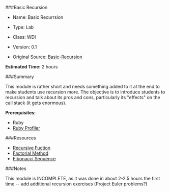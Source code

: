 ###Basic Recursion
- Name: Basic Recurrsion

- Type: Lab

- Class: WDI

- Version: 0.1

- Original Source:  [Basic-Recursion](https://github.com/doshea/basic_recursion)

**Estimated Time:** 2 hours

###Summary

This module is rather short and needs something added to it at the end to make students use recursion more. The objective is to introduce students to recursion and talk about its pros and cons, particularly its "effects" on the call stack (it gets enormous).

**Prerequisites:**

- Ruby
- [Ruby Profiler](https://github.com/ruby-prof/ruby-prof)

###Resources

- [Recursive Fuction](http://en.wikipedia.org/wiki/Recursion_(computer_science))
- [Factorial Method](http://en.wikipedia.org/wiki/Factorial)
- [Fibonacci Sequence](http://en.wikipedia.org/wiki/Fibonacci_Sequence)

###Notes

This module is INCOMPLETE, as it was done in about 2-2.5 hours the first time -- add additional recursion exercises (Project Euler problems?)